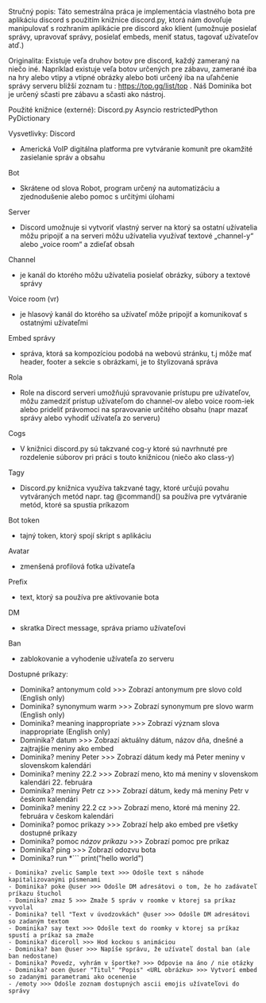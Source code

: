 Stručný popis:
Táto semestrálna práca je implementácia vlastného bota pre aplikáciu discord s použitím knižnice discord.py, ktorá nám dovoľuje manipulovať s rozhraním aplikácie pre discord ako klient (umožnuje posielať správy, upravovať správy, posielať embeds, meniť status, tagovať užívateľov atď.) 

Originalita:
Existuje veľa druhov botov pre discord, každý zameraný na niečo iné. Napríklad existuje veľa botov určených pre zábavu, zamerané iba na hry alebo vtipy a vtipné obrázky alebo boti určený iba na uľahčenie správy serveru bližší zoznam tu :  https://top.gg/list/top  . Náš Dominika bot je určený sčasti pre zábavu a sčasti ako nástroj. 

Použité knižnice (externé): 
Discord.py
Asyncio
restrictedPython
PyDictionary

Vysvetlivky:
Discord 
- Americká VoIP digitálna platforma pre vytváranie komunít pre okamžité zasielanie správ a obsahu

Bot 
- Skrátene od slova Robot, program určený na automatizáciu a zjednodušenie alebo pomoc s určitými úlohami

Server 
- Discord umožnuje si vytvoriť vlastný server na ktorý sa ostatní užívatelia môžu pripojiť a na serveri môžu užívatelia využívať textové „channel-y“ alebo „voice room“ a zdieľať obsah

Channel
- je kanál do ktorého môžu užívatelia posielať obrázky, súbory a textové správy 

Voice room (vr) 
- je hlasový kanál do ktorého sa užívateľ môže pripojiť a komunikovať s ostatnými užívateľmi

Embed správy 
- správa, ktorá sa kompozíciou podobá na webovú stránku, t.j môže mať header, footer a sekcie s obrázkami, je to štylizovaná správa

Rola 
- Role na discord serveri umožňujú spravovanie prístupu pre užívateľov, môžu zamedziť prístup užívateľom do channel-ov alebo voice room-iek alebo prideliť právomoci na spravovanie určitého obsahu
(napr mazať správy alebo vyhodiť užívateľa zo serveru)

Cogs 
- V knižnici discord.py sú takzvané cog-y ktoré sú navrhnuté pre rozdelenie súborov pri práci s touto knižnicou (niečo ako class-y)

Tagy 
- Discord.py knižnica využíva takzvané tagy, ktoré určujú povahu vytváraných metód
napr. tag  @command() sa používa pre vytváranie metód, ktoré sa spustia príkazom

Bot token 
- tajný token, ktorý spojí skript s aplikáciu

Avatar 
- zmenšená profilová fotka užívateľa

Prefix 
- text, ktorý sa používa pre aktivovanie bota

DM 
- skratka Direct message, správa priamo užívateľovi

Ban 
- zablokovanie a vyhodenie užívateľa zo serveru 

Dostupné príkazy:
- Dominika? antonymum cold >>> Zobrazí antonymum pre slovo cold (English only)
- Dominika? synonymum warm >>> Zobrazí synonymum pre slovo warm (English only)
- Dominika? meaning inappropriate >>> Zobrazí význam slova inappropriate (English only)
- Dominika? datum >>> Zobrazí aktuálny dátum, názov dňa, dnešné a zajtrajšie meniny ako embed
- Dominika? meniny Peter >>> Zobrazí dátum kedy má Peter meniny v slovenskom kalendári
- Dominika? meniny 22.2 >>> Zobrazí meno, kto má meniny v slovenskom kalendári 22. februára
- Dominika? meniny Petr cz >>> Zobrazí dátum, kedy má meniny Petr v českom kalendári
- Dominika? meniny 22.2 cz >>> Zobrazí meno, ktoré má meniny 22. februára v českom kalendári
- Dominika? pomoc prikazy >>> Zobrazí help ako embed pre všetky dostupné príkazy
- Dominika? pomoc *názov príkazu* >>> Zobrazí pomoc pre príkaz
- Dominika? ping >>> Zobrazí odozvu bota
- Dominika? run *```
print("hello world")
```* >>> Zadaný python kód sa preloží a výstup sa vypíše (príkaz je značne obmedzený kvôli bezpečnosti)
- Dominika? zvelic Sample text >>> Odošle text s náhode kapitalizovanými písmenami
- Dominika? poke @user >>> Odošle DM adresátovi o tom, že ho zadávateľ príkazu štuchol
- Dominika? zmaz 5 >>> Zmaže 5 správ v roomke v ktorej sa príkaz vyvolal
- Dominika? tell "Text v úvodzovkách" @user >>> Odošle DM adresátovi so zadaným textom
- Dominika? say text >>> Odošle text do roomky v ktorej sa príkaz spustí a príkaz sa zmaže
- Dominika? diceroll >>> Hod kockou s animáciou
- Dominika? ban @user >>> Napíše správu, že uźívateľ dostal ban (ale ban nedostane)
- Dominika? Povedz, vyhrám v športke? >>> Odpovie na áno / nie otázky
- Dominika? ocen @user "Titul" "Popis" <URL obrázku> >>> Vytvorí embed so zadanými parametrami ako ocenenie
- /emoty >>> Odošle zoznam dostupných ascii emojis užívateľovi do správy
    



